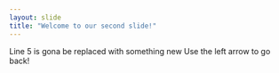 ```yaml
---
layout: slide
title: "Welcome to our second slide!"
---
```

Line 5 is gona be replaced with something new
Use the left arrow to go back!
